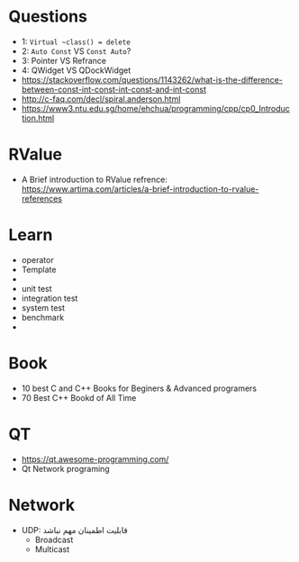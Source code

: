 # Questions
- 1: `Virtual ~class() = delete`
- 2: `Auto Const` VS `Const Auto`?
- 3: Pointer VS Refrance
- 4: QWidget VS QDockWidget
- https://stackoverflow.com/questions/1143262/what-is-the-difference-between-const-int-const-int-const-and-int-const
- http://c-faq.com/decl/spiral.anderson.html
- https://www3.ntu.edu.sg/home/ehchua/programming/cpp/cp0_Introduction.html

# RValue
- A Brief introduction to RValue refrence: https://www.artima.com/articles/a-brief-introduction-to-rvalue-references

# Learn
- operator
- Template
- 
- unit test
- integration test
- system test
- benchmark
- 


# Book
- 10 best C and C++ Books for Beginers & Advanced programers
- 70 Best C++ Bookd of All Time

# QT
- https://qt.awesome-programming.com/
- Qt Network programing

# Network
- UDP: قابلیت اطمینان مهم نباشد
  - ‌Broadcast
  - Multicast
